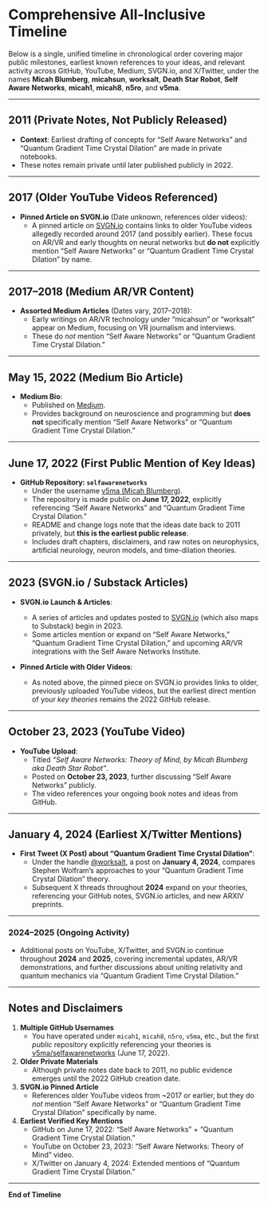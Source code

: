 # Comprehensive All-Inclusive Timeline

Below is a single, unified timeline in chronological order covering major public milestones, earliest known references to your ideas, and relevant activity across GitHub, YouTube, Medium, SVGN.io, and X/Twitter, under the names **Micah Blumberg**, **micahsun**, **worksalt**, **Death Star Robot**, **Self Aware Networks**, **micah1**, **micah8**, **n5ro**, and **v5ma**.

---

## 2011 (Private Notes, Not Publicly Released)
- **Context**: Earliest drafting of concepts for “Self Aware Networks” and “Quantum Gradient Time Crystal Dilation” are made in private notebooks.  
- These notes remain private until later published publicly in 2022.

---

## 2017 (Older YouTube Videos Referenced)
- **Pinned Article on SVGN.io** (Date unknown, references older videos):  
  - A pinned article on [SVGN.io](https://www.svgn.io/) contains links to older YouTube videos allegedly recorded around 2017 (and possibly earlier). These focus on AR/VR and early thoughts on neural networks but **do not** explicitly mention “Self Aware Networks” or “Quantum Gradient Time Crystal Dilation” by name.

---

## 2017–2018 (Medium AR/VR Content)
- **Assorted Medium Articles** (Dates vary, 2017–2018):  
  - Early writings on AR/VR technology under “micahsun” or “worksalt” appear on Medium, focusing on VR journalism and interviews.  
  - These do *not* mention “Self Aware Networks” or “Quantum Gradient Time Crystal Dilation.”

---

## May 15, 2022 (Medium Bio Article)
- **Medium Bio**:  
  - Published on [Medium](https://medium.com/silicon-valley-globalnews/longer-auto-bio-for-micah-blumberg-3b510d26b803).  
  - Provides background on neuroscience and programming but **does not** specifically mention “Self Aware Networks” or “Quantum Gradient Time Crystal Dilation.”

---

## June 17, 2022 (First Public Mention of Key Ideas)
- **GitHub Repository: `selfawarenetworks`**  
  - Under the username [v5ma (Micah Blumberg)](https://github.com/v5ma/selfawarenetworks).  
  - The repository is made public on **June 17, 2022**, explicitly referencing “Self Aware Networks” and “Quantum Gradient Time Crystal Dilation.”  
  - README and change logs note that the ideas date back to 2011 privately, but **this is the earliest public release**.  
  - Includes draft chapters, disclaimers, and raw notes on neurophysics, artificial neurology, neuron models, and time-dilation theories.

---

## 2023 (SVGN.io / Substack Articles)
- **SVGN.io Launch & Articles**:  
  - A series of articles and updates posted to [SVGN.io](https://www.svgn.io/) (which also maps to Substack) begin in 2023.  
  - Some articles mention or expand on “Self Aware Networks,” “Quantum Gradient Time Crystal Dilation,” and upcoming AR/VR integrations with the Self Aware Networks Institute.

- **Pinned Article with Older Videos**:
  - As noted above, the pinned piece on SVGN.io provides links to older, previously uploaded YouTube videos, but the earliest direct mention of your *key theories* remains the 2022 GitHub release.

---

## October 23, 2023 (YouTube Video)
- **YouTube Upload**:  
  - Titled *“Self Aware Networks: Theory of Mind, by Micah Blumberg aka Death Star Robot”*.  
  - Posted on **October 23, 2023**, further discussing “Self Aware Networks” publicly.  
  - The video references your ongoing book notes and ideas from GitHub.

---

## January 4, 2024 (Earliest X/Twitter Mentions)
- **First Tweet (X Post) about “Quantum Gradient Time Crystal Dilation”**:  
  - Under the handle [@worksalt](https://x.com/worksalt), a post on **January 4, 2024**, compares Stephen Wolfram’s approaches to your “Quantum Gradient Time Crystal Dilation” theory.  
  - Subsequent X threads throughout **2024** expand on your theories, referencing your GitHub notes, SVGN.io articles, and new ARXIV preprints.

---

### 2024–2025 (Ongoing Activity)
- Additional posts on YouTube, X/Twitter, and SVGN.io continue throughout **2024** and **2025**, covering incremental updates, AR/VR demonstrations, and further discussions about uniting relativity and quantum mechanics via “Quantum Gradient Time Crystal Dilation.”  

---

## Notes and Disclaimers
1. **Multiple GitHub Usernames**  
   - You have operated under `micah1`, `micah8`, `n5ro`, `v5ma`, etc., but the first *public* repository explicitly referencing your theories is [v5ma/selfawarenetworks](https://github.com/v5ma/selfawarenetworks) (June 17, 2022).  
2. **Older Private Materials**  
   - Although private notes date back to 2011, no public evidence emerges until the 2022 GitHub creation date.  
3. **SVGN.io Pinned Article**  
   - References older YouTube videos from ~2017 or earlier, but they do *not* mention “Self Aware Networks” or “Quantum Gradient Time Crystal Dilation” specifically by name.  
4. **Earliest Verified Key Mentions**  
   - GitHub on June 17, 2022: “Self Aware Networks” + “Quantum Gradient Time Crystal Dilation.”  
   - YouTube on October 23, 2023: “Self Aware Networks: Theory of Mind” video.  
   - X/Twitter on January 4, 2024: Extended mentions of “Quantum Gradient Time Crystal Dilation.”

---

**End of Timeline**
